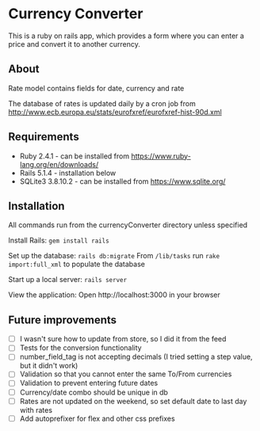 # Currency Converter

This is a ruby on rails app, which provides a form where you can enter a price and
convert it to another currency.

## About

Rate model contains fields for date, currency and rate

The database of rates is updated daily by a cron job from
http://www.ecb.europa.eu/stats/eurofxref/eurofxref-hist-90d.xml

## Requirements

* Ruby 2.4.1 - can be installed from https://www.ruby-lang.org/en/downloads/
* Rails 5.1.4 - installation below
* SQLite3 3.8.10.2 - can be installed from https://www.sqlite.org/

## Installation

All commands run from the currencyConverter directory unless specified

Install Rails:
`gem install rails`

Set up the database:
`rails db:migrate`
From `/lib/tasks` run `rake import:full_xml` to populate the database

Start up a local server:
`rails server`

View the application:
Open http://localhost:3000 in your browser

## Future improvements

* [ ] I wasn't sure how to update from store, so I did it from the feed
* [ ] Tests for the conversion functionality
* [ ] number_field_tag is not accepting decimals (I tried setting a step value, but it didn't work)
* [ ] Validation so that you cannot enter the same To/From currencies
* [ ] Validation to prevent entering future dates
* [ ] Currency/date combo should be unique in db
* [ ] Rates are not updated on the weekend, so set default date to last day with rates
* [ ] Add autoprefixer for flex and other css prefixes
